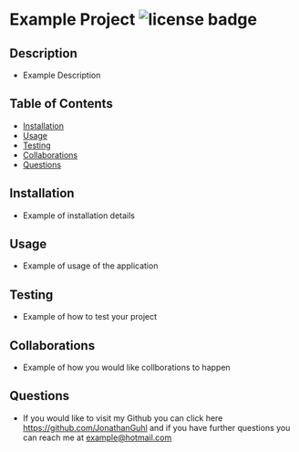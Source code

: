# Example Project  ![license badge](https://img.shields.io/badge/License-MIT-yellow.svg)

## Description

 - Example Description

## Table of Contents
    
 - [Installation](#installation)
 - [Usage](#usage)
 - [Testing](#testing)
 - [Collaborations](#collaborations)
 - [Questions](#questions)

## Installation

 - Example of installation details

## Usage 

- Example of usage of the application

## Testing

- Example of how to test your project

## Collaborations

- Example of how you would like collborations to happen

## Questions 

- If you would like to visit my Github you can click here https://github.com/JonathanGuhl and if you have further questions you can reach me at example@hotmail.com
